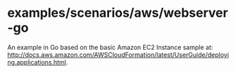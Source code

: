 # examples/scenarios/aws/webserver-go

An example in Go based on the basic Amazon EC2 Instance sample at:
http://docs.aws.amazon.com/AWSCloudFormation/latest/UserGuide/deploying.applications.html.
